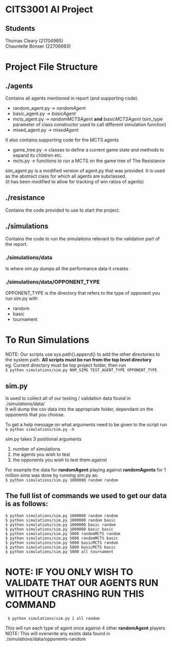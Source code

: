 # CITS3001 AI Project

## Students
Thomas Cleary (21704985)  
Chauntelle Bonser (22706693)


# Project File Structure
## ./agents
Contains all agents mentioned in report (and supporting code).
- random_agent.py -> *randomAgent*
- basic_agent.py -> *basicAgent*
- mcts_agent.py -> *randomMCTSAgent* **and** *basicMCTSAgent* (sim_type parameter of class constructor used to call different simulation function)
- mixed_agent.py -> *mixedAgent*

It also contains supporting code for the MCTS agents
- game_tree.py -> classes to define a current game state and methods to expand its children etc.
- mcts.py -> functions to run a MCTS on the game tree of The Resistance

sim_agent.py is a modified version of agent.py that was provided. It is used as the abstract class for which all agents are subclassed.  
(it has been modified to allow for tracking of win ratios of agents)

## ./resistance
Contains the code provided to use to start the project.

## ./simulations
Contains the code to run the simulations relevant to the validation part of the report.
### ./simulations/data
Is where sim.py dumps all the performance data it creates
### ./simulations/data/OPPONENT_TYPE
OPPONENT_TYPE is the directory that refers to the type of opponent you run sim.py with
- random
- basic
- tournament


# To Run Simulations
NOTE: Our scripts use sys.path().append() to add the other directories to the system path. **All scripts must be run from the top level directory**  
eg. Current directory must be top project folder, then run  
`$ python simulations/sim.py NUM_SIMS TEST_AGENT_TYPE OPPONENT_TYPE `

## sim.py
Is used to collect all of our testing / validation data found in ./simulations/data/   
It will dump the csv data into the appropriate folder, dependant on the opponents that you choose.

To get a help message on what arguments need to be given to the script run   
`$ python simulations/sim.py -h`

sim.py takes 3 positional arguments  
1. number of simulations
2. the agents you wish to test
3. the opponents you wish to test them against

For example the data for **randomAgent** playing against **randomAgents** for 1 million sims was done by running sim.py as:  
`$ python simulations/sim.py 1000000 random random`

## The full list of commands we used to get our data is as follows:
`$ python simulations/sim.py 1000000 random random`  
`$ python simulations/sim.py 1000000 random basic`  
`$ python simulations/sim.py 1000000 basic random`  
`$ python simulations/sim.py 1000000 basic basic`  
`$ python simulations/sim.py 5000 randomMCTS random`  
`$ python simulations/sim.py 5000 randomMCTS basic`  
`$ python simulations/sim.py 5000 basicMCTS random`  
`$ python simulations/sim.py 5000 basicMCTS basic`  
`$ python simulations/sim.py 5000 all tournament`  


# NOTE: IF YOU ONLY WISH TO VALIDATE THAT OUR AGENTS RUN WITHOUT CRASHING RUN THIS COMMAND
` $ python simulations/sim.py 1 all random`

This will run each type of agent once against 4 other **randomAgent** players  
NOTE: This will overwrite any exists data found in ./simulations/data/opponents-random

